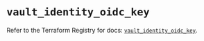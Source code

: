 # `vault_identity_oidc_key`

Refer to the Terraform Registry for docs: [`vault_identity_oidc_key`](https://registry.terraform.io/providers/hashicorp/vault/4.8.0/docs/resources/identity_oidc_key).
